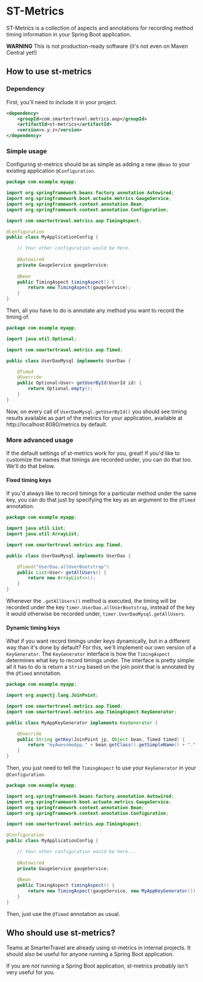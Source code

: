 # ST-Metrics

ST-Metrics is a collection of aspects and annotations for recording method timing information in your
Spring Boot application.

**WARNING** This is not production-ready software (it's not even on Maven Central yet!)

## How to use st-metrics

### Dependency

First, you'll need to include it in your project.

``` xml
<dependency>
    <groupId>com.smartertravel.metrics.aop</groupId>
    <artifactId>st-metrics</artifactId>
    <version>x.y.z</version>
</dependency>
```

### Simple usage

Configuring st-metrics should be as simple as adding a new `@Bean` to your existing application `@Configuration`.

``` java
package com.example.myapp;

import org.springframework.beans.factory.annotation.Autowired;
import org.springframework.boot.actuate.metrics.GaugeService;
import org.springframework.context.annotation.Bean;
import org.springframework.context.annotation.Configuration;

import com.smartertravel.metrics.aop.TimingAspect;

@Configuration
public class MyApplicationConfig {

    // Your other configuration would be here.
    
    @Autowired
    private GaugeService gaugeService;
    
    @Bean
    public TimingAspect timingAspect() {
        return new TimingAspect(gaugeService);
    }
}
```
    
Then, all you have to do is annotate any method you want to record the timing of.
    
``` java
package com.example.myapp;

import java.util.Optional;

import com.smartertravel.metrics.aop.Timed;

public class UserDaoMysql implements UserDao {

    @Timed
    @Override
    public Optional<User> getUserById(UserId id) {
        return Optional.empty();
    }
}    
```

Now, on every call of `UserDaoMysql.getUserById()` you should see timing results available as part
of the metrics for your application, available at http://localhost:8080/metrics by default.

### More advanced usage

If the default settings of st-metrics work for you, great! If you'd like to customize the names that
timings are recorded under, you can do that too. We'll do that below.

#### Fixed timing keys

If you'd always like to record timings for a particular method under the same key, you can do that just
by specifying the key as an argument to the `@Timed` annotation. 

``` java
package com.example.myapp;

import java.util.List;
import java.util.ArrayList;

import com.smartertravel.metrics.aop.Timed;

public class UserDaoMysql implements UserDao {

    @Timed("UserDao.allUserBootstrap")
    public List<User> getAllUsers() {
        return new ArrayList<>();
    }
}
```

Whenever the `.getAllUsers()` method is executed, the timing will be recorded under the key 
`timer.UserDao.allUserBootstrap`, instead of the key it would otherwise be recorded under,
`timer.UserDaoMysql.getAllUsers`.

#### Dynamic timing keys

What if you want record timings under keys dynamically, but in a different way than it's done
by default? For this, we'll implement our own version of a `KeyGenerator`. The `KeyGenerator`
interface is how the `TimingAspect` determines what key to record timings under. The interface
is pretty simple: all it has to do is return a `String` based on the join point that is annotated
by the `@Timed` annotation.

``` java
package com.example.myapp;

import org.aspectj.lang.JoinPoint;

import com.smartertravel.metrics.aop.Timed;
import com.smartertravel.metrics.aop.TimingAspect.KeyGenerator;

public class MyAppKeyGenerator implements KeyGenerator {

    @Override
    public String getKey(JoinPoint jp, Object bean, Timed timed) {
        return "myAwesomeApp." + bean.getClass().getSimpleName() + "." + jp.getSignature().getName();
    }
}
```
        
Then, you just need to tell the `TimingAspect` to use your `KeyGenerator` in your `@Configuration`.
        
``` java
package com.example.myapp;

import org.springframework.beans.factory.annotation.Autowired;
import org.springframework.boot.actuate.metrics.GaugeService;
import org.springframework.context.annotation.Bean;
import org.springframework.context.annotation.Configuration;

import com.smartertravel.metrics.aop.TimingAspect;

@Configuration
public class MyApplicationConfig {

    // Your other configuration would be here...
    
    @Autowired
    private GaugeService gaugeService;
    
    @Bean
    public TimingAspect timingAspect() {
        return new TimingAspect(gaugeService, new MyAppKeyGenerator());
    }
}
```

Then, just use the `@Timed` annotation as usual.

## Who should use st-metrics?

Teams at SmarterTravel are already using st-metrics in internal projects. It should also be useful for
anyone running a Spring Boot application.

If you are *not* running a Spring Boot application, st-metrics probably isn't very useful for you.
